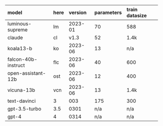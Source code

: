 | model               | here   | version   | parameters   | train datasize   | 
|:--------------------|:-------|:----------|:-------------|:-----------------|
| luminous-supreme    | lm     | 2023-01   | 70           | 588              |
| claude              | cl     | v1.3      | 52           | 1.4k             |
| koala13-b           | ko     | 2023-06   | 13           | n/a              |
| falcon-40b-instruct | flc    | 2023-06   | 40           | 600              |
| open-assistant-12b  | ost    | 2023-06   | 12           | 400              |
| vicuna-13b          | vcn    | 2023-06   | 13           | 1.4k             |
| text-davinci        | 3      | 003       | 175          | 300              |
| gpt-3.5-turbo       | 3.5    | 0301      | n/a          | n/a              |
| gpt-4               | 4      | 0314      | n/a          | n/a              |

